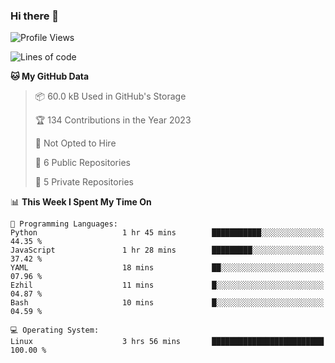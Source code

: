 ### Hi there 👋

<!--
**huayuan4396/huayuan4396** is a ✨ _special_ ✨ repository because its `README.md` (this file) appears on your GitHub profile.

Here are some ideas to get you started:

- 🔭 I’m currently working on ...
- 🌱 I’m currently learning ...
- 👯 I’m looking to collaborate on ...
- 🤔 I’m looking for help with ...
- 💬 Ask me about ...
- 📫 How to reach me: ...
- 😄 Pronouns: ...
- ⚡ Fun fact: ...
-->

<!--START_SECTION:waka-->
![Profile Views](http://img.shields.io/badge/Profile%20Views-297-blue)

![Lines of code](https://img.shields.io/badge/From%20Hello%20World%20I%27ve%20Written-140.8%20thousand%20lines%20of%20code-blue)

**🐱 My GitHub Data** 

> 📦 60.0 kB Used in GitHub's Storage 
 > 
> 🏆 134 Contributions in the Year 2023
 > 
> 🚫 Not Opted to Hire
 > 
> 📜 6 Public Repositories 
 > 
> 🔑 5 Private Repositories 
 > 
📊 **This Week I Spent My Time On** 

```text
💬 Programming Languages: 
Python                   1 hr 45 mins        ███████████░░░░░░░░░░░░░░   44.35 % 
JavaScript               1 hr 28 mins        █████████░░░░░░░░░░░░░░░░   37.42 % 
YAML                     18 mins             ██░░░░░░░░░░░░░░░░░░░░░░░   07.96 % 
Ezhil                    11 mins             █░░░░░░░░░░░░░░░░░░░░░░░░   04.87 % 
Bash                     10 mins             █░░░░░░░░░░░░░░░░░░░░░░░░   04.59 % 

💻 Operating System: 
Linux                    3 hrs 56 mins       █████████████████████████   100.00 % 
```


<!--END_SECTION:waka-->
